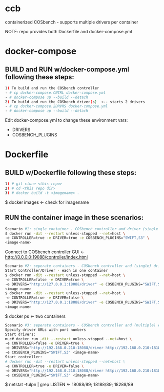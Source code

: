 # ccb
containerized COSbench - supports multiple drivers per container

NOTE: repo provides both Dockerfile and docker-compose.yml
# docker-compose
## BUILD and RUN w/docker-compose.yml following these steps:
```bash
1) To build and run the COSbench controller
- # cp docker-compose.CNTRL docker-compose.yml
- # docker-compose up --build --detach
2) To build and run the COSbench driver(s)  <-- starts 2 drivers
- # cp docker-compose.2DRVRS docker-compose.yml
- # docker-compose up --build --detach
```
Edit docker-compose.yml to change these environment vars:
- DRIVERS
- COSBENCH_PLUGINS

# Dockerfile
## BUILD w/Dockerfile following these steps:
```bash
1) # git clone <this repo>
2) # cd <this repo dir>
3) # docker build -t <imagename> .
```
$ docker images    ← check for imagename

## RUN the container image in these scenarios:
```bash
Scenario #1: single container - COSbench controller and driver (single driver)
$ docker run -dit --restart unless-stopped --net=host \
-e CONTROLLER=true -e DRIVER=true -e COSBENCH_PLUGINS="SWIFT,S3" \
<image-name>
```
Connect to COSbench controller GUI    ← http://0.0.0.0:19088/controller/index.html

```bash
Scenario #2: seperate containers - COSbench controller and (single) driver
Start Controller/Driver - each in one container
$ docker run -dit --restart unless-stopped --net=host \
-e CONTROLLER=false -e DRIVER=true \
-e DRIVERS="http://127.0.0.1:18088/driver" -e COSBENCH_PLUGINS="SWIFT,S3" \
<image-name>
$ docker run -dit --restart unless-stopped --net=host \
-e CONTROLLER=true -e DRIVER=false \
-e DRIVERS="http://127.0.0.1:18088/driver" -e COSBENCH_PLUGINS="SWIFT,S3" \
<image-name>
```
$ docker ps              ← two containers

```bash
Scenario #3: seperate containers - COSbench controller and (multiple) drivers
Specify driver URLs with port numbers
Start drivers:
nuc# docker run -dit --restart unless-stopped --net=host \
-e CONTROLLER=false -e DRIVER=true \
-e DRIVERS="http://192.168.0.210:18088/driver http://192.168.0.210:18188/driver" \
-e COSBENCH_PLUGINS="SWIFT,S3" <image-name>
Start controller:
# docker run -dit --restart unless-stopped --net=host \
-e CONTROLLER=true -e DRIVER=false \
-e DRIVERS="http://192.168.0.210:18088/driver http://192.168.0.210:18188/driver" \
-e COSBENCH_PLUGINS="SWIFT,S3" <image-name>
```
$ netstat -tulpn | grep LISTEN       ← 18088/89; 18188/89; 18288/89
